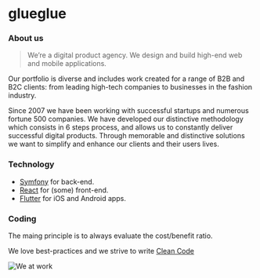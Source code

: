 # glueglue

### About us
>We’re a digital product agency. We design and build high-end web and mobile applications.

Our portfolio is diverse and includes work created for a range of B2B and B2C clients: from leading high-tech companies to businesses in the fashion industry.

Since 2007 we have been working with successful startups and numerous fortune 500 companies. We have developed our distinctive methodology which consists in 6 steps process, and allows us to constantly deliver successful digital products.
Through memorable and distinctive solutions we want to simplify and enhance our clients and their users lives.

### Technology
- [Symfony](https://wwww.symfony.com) for back-end.
- [React](https://it.reactjs.org) for (some) front-end.
- [Flutter](https://flutter.dev) for iOS and Android apps.

### Coding
The maing principle is to always evaluate the cost/benefit ratio.

We love best-practices and we strive to write [Clean Code](https://gist.github.com/wojteklu/73c6914cc446146b8b533c0988cf8d29)

![We at work](https://www.glueglue.com/wp-content/uploads/glueglue-sketch-glasswall.jpg)
